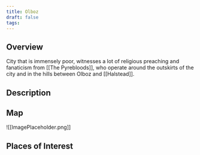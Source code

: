 ```yaml
---
title: Olboz
draft: false
tags:
---
```

## Overview
City that is immensely poor, witnesses a lot of religious preaching and fanaticism from [[The Pyrebloods]], who operate around the outskirts of the city and in the hills between Olboz and [[Halstead]].
## Description

## Map

![[ImagePlaceholder.png]]

## Places of Interest

